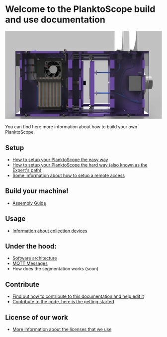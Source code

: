 # Welcome to the PlanktoScope build and use documentation

![PlanktoScope](readme/planktoscope_cad.webp)

You can find here more information about how to build your own PlanktoScope.

## Setup

 - [How to setup your PlanktoScope the easy way](easy_install.md)
 - [How to setup your PlanktoScope the hard way (also known as the Expert's path)](expert_setup.md)
 - [Some information about how to setup a remote access](remote_access.md)

## Build your machine!
 - [Assembly Guide](assembly_guide.md)
 
## Usage
 - [Information about collection devices](collection_devices.md)

## Under the hood:
 - [Software architecture](software_architecture.md)
 - [MQTT Messages](mqtt_messages.md)
 - How does the segmentation works (soon)

## Contribute
 - [Find out how to contribute to this documentation and help edit it](edit_this_doc.md)
 - [Contribute to the code, here is the getting started](edit_the_code.md)

## License of our work
 - [More information about the licenses that we use](license.md)